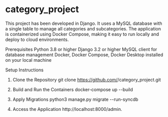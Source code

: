 # category_project
This project has been developed in Django.
It uses a MySQL database with a single table to manage all categories and subcategories.
The application is containerized using Docker Compose, making it easy to run locally and deploy to cloud environments.

Prerequisites
Python 3.8 or higher
Django 3.2 or higher
MySQL client for database management
Docker, Docker Compose, Docker Desktop installed on your local machine

Setup Instructions
1. Clone the Repository
git clone https://github.com/<user>/category_project.git


2. Build and Run the Containers
docker-compose up --build

3. Apply Migrations
python3 manage.py migrate --run-syncdb

4. Access the Application
	http://localhost:8000/admin.
